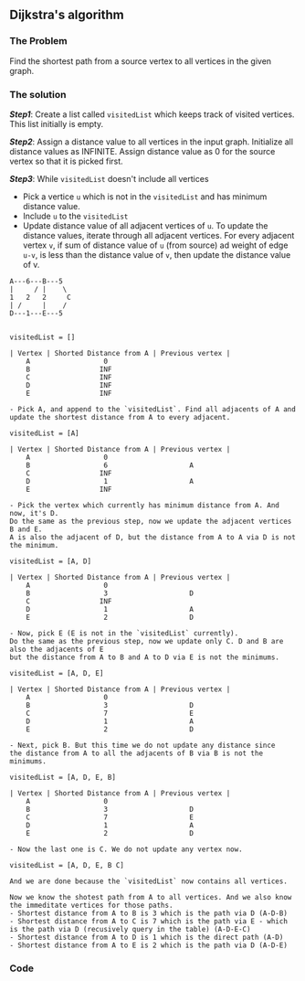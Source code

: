## Dijkstra's algorithm

### The Problem 

Find the shortest path from a source vertex to all vertices in the given graph.

### The solution

___Step1___: Create a list called `visitedList` which keeps track of visited vertices.
This list initially is empty.

___Step2___: Assign a distance value to all vertices in the input graph. 
Initialize all distance values as INFINITE. Assign distance value as 0 
for the source vertex so that it is picked first.

___Step3___: While `visitedList` doesn't include all vertices
- Pick a vertice `u` which is not in the `visitedList` and has minimum distance value.
- Include `u` to the `visitedList`
- Update distance value of all adjacent vertices of `u`. To update the distance values, 
iterate through all adjacent vertices. For every adjacent vertex `v`, if sum of distance value of `u`
(from source) ad weight of edge `u-v`, is less than the distance value of `v`, 
then update the distance value of v.

```
A---6---B---5
|     / |    \
1   2   2     C  
| /     |    /
D---1---E---5       


visitedList = []

| Vertex | Shorted Distance from A | Previous vertex |
    A                  0                    
    B                 INF
    C                 INF
    D                 INF
    E                 INF
    
- Pick A, and append to the `visitedList`. Find all adjacents of A and 
update the shortest distance from A to every adjacent.

visitedList = [A]

| Vertex | Shorted Distance from A | Previous vertex |
    A                  0                    
    B                  6                    A
    C                 INF
    D                  1                    A
    E                 INF

- Pick the vertex which currently has minimum distance from A. And now, it's D. 
Do the same as the previous step, now we update the adjacent vertices B and E.
A is also the adjacent of D, but the distance from A to A via D is not the minimum.

visitedList = [A, D]

| Vertex | Shorted Distance from A | Previous vertex |
    A                  0                    
    B                  3                    D
    C                 INF
    D                  1                    A
    E                  2                    D
    
- Now, pick E (E is not in the `visitedList` currently). 
Do the same as the previous step, now we update only C. D and B are also the adjacents of E 
but the distance from A to B and A to D via E is not the minimums.

visitedList = [A, D, E]

| Vertex | Shorted Distance from A | Previous vertex |
    A                  0                    
    B                  3                    D
    C                  7                    E
    D                  1                    A
    E                  2                    D

- Next, pick B. But this time we do not update any distance since 
the distance from A to all the adjacents of B via B is not the minimums.

visitedList = [A, D, E, B]

| Vertex | Shorted Distance from A | Previous vertex |
    A                  0                    
    B                  3                    D
    C                  7                    E
    D                  1                    A
    E                  2                    D
    
- Now the last one is C. We do not update any vertex now. 

visitedList = [A, D, E, B C]

And we are done because the `visitedList` now contains all vertices.

Now we know the shotest path from A to all vertices. And we also know the immeditate vertices for those paths.
- Shortest distance from A to B is 3 which is the path via D (A-D-B)
- Shortest distance from A to C is 7 which is the path via E - which is the path via D (recusively query in the table) (A-D-E-C)
- Shortest distance from A to D is 1 which is the direct path (A-D)
- Shortest distance from A to E is 2 which is the path via D (A-D-E)
```

### Code

```cpp

```
